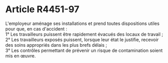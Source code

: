 # Article R4451-97

  
L'employeur aménage ses installations et prend toutes dispositions utiles pour que, en cas d'accident :   
1° Les travailleurs puissent être rapidement évacués des locaux de travail ;   
2° Les travailleurs exposés puissent, lorsque leur état le justifie, recevoir des soins appropriés dans les plus brefs délais ;   
3° Les contrôles permettant de prévenir un risque de contamination soient mis en œuvre.
